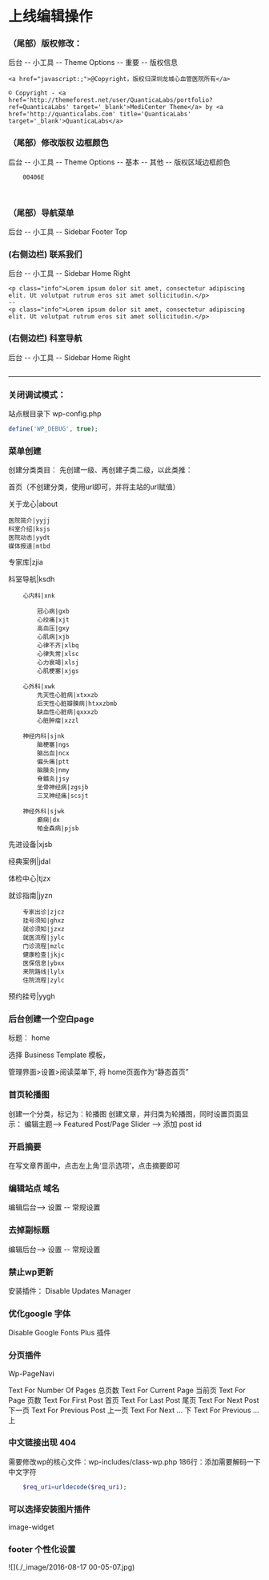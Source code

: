 # 上线编辑操作

### （尾部）版权修改：
后台 -- 小工具 -- Theme Options -- 重要 -- 版权信息
```
<a href="javascript:;">@Copyright，版权归深圳龙城心血管医院所有</a>

© Copyright - <a href='http://themeforest.net/user/QuanticaLabs/portfolio?ref=QuanticaLabs' target='_blank'>MediCenter Theme</a> by <a href='http://quanticalabs.com' title='QuanticaLabs' target='_blank'>QuanticaLabs</a>
```

### （尾部）修改版权 边框颜色
后台 -- 小工具 -- Theme Options -- 基本 -- 其他 -- 版权区域边框颜色
```
    00406E
    
    
```

### （尾部）导航菜单
后台 -- 小工具 -- Sidebar Footer Top 

### (右侧边栏) 联系我们
后台 -- 小工具 -- Sidebar Home Right 
```
<p class="info">Lorem ipsum dolor sit amet, consectetur adipiscing elit. Ut volutpat rutrum eros sit amet sollicitudin.</p>
--
<p class="info">Lorem ipsum dolor sit amet, consectetur adipiscing elit. Ut volutpat rutrum eros sit amet sollicitudin.</p>
```

### (右侧边栏) 科室导航
后台 -- 小工具 -- Sidebar Home Right 

```

```





- - - - -


### 关闭调试模式：
站点根目录下 wp-config.php
```php
define('WP_DEBUG', true);
```

### 菜单创建

创建分类类目：
先创建一级、再创建子类二级，以此类推：

首页（不创建分类，使用url即可，并将主站的url赋值）

关于龙心|about

    医院简介|yyjj
    科室介绍|ksjs
    医院动态|yydt
    媒体报道|mtbd

专家库|zjia

科室导航|ksdh

        心内科|xnk

            冠心病|gxb
            心绞痛|xjt
            高血压|gxy
            心肌病|xjb
            心律不齐|xlbq
            心律失常|xlsc
            心力衰竭|xlsj
            心肌梗塞|xjgs

        心外科|xwk
            先天性心脏病|xtxxzb
            后天性心脏瓣膜病|htxxzbmb
            缺血性心脏病|qxxxzb
            心脏肿瘤|xzzl

        神经内科|sjnk            
            脑梗塞|ngs
            脑出血|ncx
            偏头痛|ptt
            脑膜炎|nmy
            脊髓炎|jsy
            坐骨神经病|zgsjb
            三叉神经痛|scsjt

        神经外科|sjwk
            癫痫|dx
            帕金森病|pjsb

先进设备|xjsb

经典案例|jdal

体检中心|tjzx

就诊指南|jyzn

        专家出诊|zjcz
        挂号须知|ghxz
        就诊须知|jzxz
        就医流程|jylc
        门诊流程|mzlc
        健康检查|jkjc
        医保信息|ybxx
        来院路线|lylx
        住院流程|zylc

预约挂号|yygh

### 后台创建一个空白page
标题： home

选择 Business Template 模板，

管理界面>设置>阅读菜单下, 将 home页面作为“静态首页”

### 首页轮播图

创建一个分类，标记为：轮播图
创建文章，并归类为轮播图，同时设置页面显示：
编辑主题--> Featured Post/Page Slider --> 添加 post id

### 开启摘要
在写文章界面中，点击左上角‘显示选项’，点击摘要即可




### 编辑站点 域名
编辑后台--> 设置 -- 常规设置


### 去掉副标题
编辑后台--> 设置 -- 常规设置


### 禁止wp更新

安装插件： Disable Updates Manager

###  优化google 字体
Disable Google Fonts Plus 插件

### 分页插件

Wp-PageNavi 

Text For Number Of Pages 总页数
Text For Current Page 当前页
Text For Page 页数
Text For First Post 首页
Text For Last Post 尾页
Text For Next Post 下一页
Text For Previous Post 上一页
Text For Next … 下
Text For Previous … 上

### 中文链接出现 404
需要修改wp的核心文件：wp-includes/class-wp.php
186行：添加需要解码一下中文字符
```php
    $req_uri=urldecode($req_uri);
```


### 可以选择安装图片插件
image-widget


### footer 个性化设置

![](./_image/2016-08-17 00-05-07.jpg)

